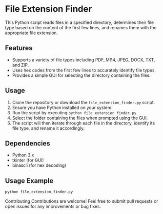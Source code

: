 # File Extension Finder
This Python script reads files in a specified directory, determines their file type based on the content of the first few lines, and renames them with the appropriate file extension.

## Features

- Supports a variety of file types including PDF, MP4, JPEG, DOCX, TXT, and ZIP.
- Uses hex codes from the first few lines to accurately identify file types.
- Provides a simple GUI for selecting the directory containing the files.

## Usage

1. Clone the repository or download the `file_extension_finder.py` script.
2. Ensure you have Python installed on your system.
3. Run the script by executing `python file_extension_finder.py`.
4. Select the folder containing the files when prompted using the GUI.
5. The script will then iterate through each file in the directory, identify its file type, and rename it accordingly.

## Dependencies

- Python 3.x
- tkinter (for GUI)
- binascii (for hex decoding)

## Usage Example

```bash
python file_extension_finder.py
```
Contributing
Contributions are welcome! Feel free to submit pull requests or open issues for any improvements or bug fixes.
